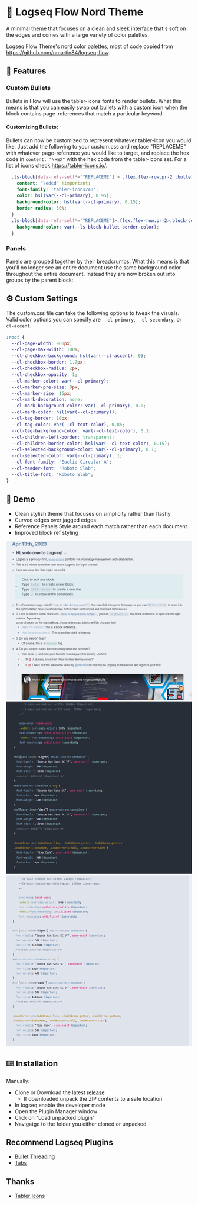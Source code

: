 # 🧠 Logseq Flow Nord Theme
A minimal theme that focuses on a clean and sleek interface that's soft on the edges and comes with a large variety of color palettes.

Logseq Flow Theme's nord color palettes, most of code copied from https://github.com/nmartin84/logseq-flow.

## 🚀 Features

### Custom Bullets
Bullets in Flow will use the tabler-icons fonts to render bullets. What this means is that you can easily swap out bullets with a custom icon when the block contains page-references that match a particular keyword.

#### Customizing Bullets:
Bullets can now be customized to represent whatever tabler-icon you would like. Just add the following to your custom.css and replace "REPLACEME" with whatever page-reference you would like to target, and replace the hex code in `content: "\HEX"` with the hex code from the tabler-icons set. For a list of icons check https://tabler-icons.io/.
```css
  .ls-block[data-refs-self*='"REPLACEME'] > .flex.flex-row.pr-2 .bullet-container .bullet:before {
    content: "\edcd" !important;
    font-family: 'tabler-icons240';
    color: hsl(var(--cl-primary), 0.95);
    background-color: hsl(var(--cl-primary), 0.15);
    border-radius: 50%;
  }
  .ls-block[data-refs-self*='"REPLACEME']>.flex.flex-row.pr-2>.block-control-wrap a>.bullet-container.bullet-closed>.bullet:before {
    background-color: var(--ls-block-bullet-border-color);
  }
```

### Panels
Panels are grouped together by their breadcrumbs. What this means is that you'll no longer see an entire document use the same background color throughout the entire document. Instead they are now broken out into groups by the parent block:

## ⚙️ Custom Settings
The custom.css file can take the following options to tweak the visuals. Valid color options you can specify are `--cl-primary`, `--cl-secondary`, or `--cl-accent`. 
```css
:root {
  --cl-page-width: 900px;
  --cl-page-max-width: 100%;
  --cl-checkbox-background: hsl(var(--cl-accent), 0);
  --cl-checkbox-border: 1.7px;
  --cl-checkbox-radius: 2px;
  --cl-checkbox-opacity: 1;
  --cl-marker-color: var(--cl-primary);
  --cl-marker-pre-size: 0px;
  --cl-marker-size: 16px;
  --cl-mark-decoration: none;
  --cl-mark-background-color: var(--cl-primary), 0.0;
  --cl-mark-color: hsl(var(--cl-primary));
  --cl-tag-border: 10px;
  --cl-tag-color: var(--cl-text-color), 0.85;
  --cl-tag-background-color: var(--cl-text-color), 0.1;
  --cl-children-left-border: transparent;
  --cl-children-border-color: hsl(var(--cl-text-color), 0.15);
  --cl-selected-background-color: var(--cl-primary), 0.1;
  --cl-selected-color: var(--cl-primary), 1;
  --cl-font-family: "Euclid Circular A";
  --cl-header-font: "Roboto Slab";
  --cl-title-font: "Roboto Slab";
}
```

## 🚀 Demo
- Clean stylish theme that focuses on simplicity rather than flashy
- Curved edges over jagged edges
- Reference Panels Style around each match rather than each document
- Improved block ref styling

![demo](.images/demo.png)
![dark-themes](.images/dark.png)
![light-themes](.images/light.png)

## ⌨️ Installation

Manually:
- Clone or Download the latest [release](https://github.com/henices/logseq-flow-nord/releases)
  - If downloaded unpack the ZIP contents to a safe location
- In logseq enable the developer mode
- Open the Plugin Manager window
- Click on "Load unpacked plugin"
- Navigatge to the folder you either cloned or unpacked

## Recommend Logseq Plugins

- [Bullet Threading](https://github.com/pengx17/logseq-plugin-bullet-threading)
- [Tabs](https://github.com/pengx17/logseq-plugin-tabs)

## Thanks
- [Tabler Icons](https://github.com/tabler/tabler-icons)

